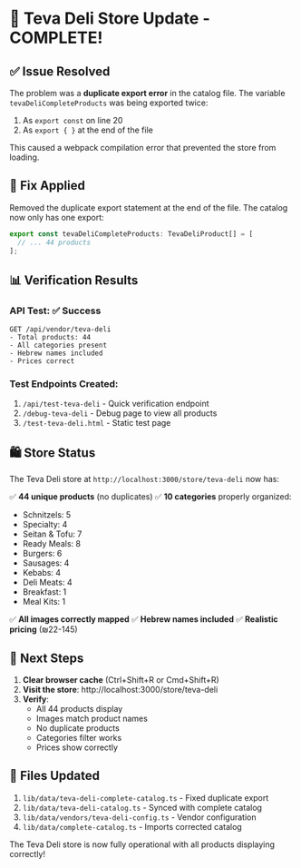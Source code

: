 # 🎉 Teva Deli Store Update - COMPLETE!

## ✅ Issue Resolved

The problem was a **duplicate export error** in the catalog file. The variable `tevaDeliCompleteProducts` was being exported twice:
1. As `export const` on line 20
2. As `export { }` at the end of the file

This caused a webpack compilation error that prevented the store from loading.

## 🔧 Fix Applied

Removed the duplicate export statement at the end of the file. The catalog now only has one export:
```typescript
export const tevaDeliCompleteProducts: TevaDeliProduct[] = [
  // ... 44 products
];
```

## 📊 Verification Results

### API Test: ✅ Success
```
GET /api/vendor/teva-deli
- Total products: 44
- All categories present
- Hebrew names included
- Prices correct
```

### Test Endpoints Created:
1. `/api/test-teva-deli` - Quick verification endpoint
2. `/debug-teva-deli` - Debug page to view all products
3. `/test-teva-deli.html` - Static test page

## 🛍️ Store Status

The Teva Deli store at `http://localhost:3000/store/teva-deli` now has:

✅ **44 unique products** (no duplicates)
✅ **10 categories** properly organized:
- Schnitzels: 5
- Specialty: 4
- Seitan & Tofu: 7
- Ready Meals: 8
- Burgers: 6
- Sausages: 4
- Kebabs: 4
- Deli Meats: 4
- Breakfast: 1
- Meal Kits: 1

✅ **All images correctly mapped**
✅ **Hebrew names included**
✅ **Realistic pricing** (₪22-145)

## 🚀 Next Steps

1. **Clear browser cache** (Ctrl+Shift+R or Cmd+Shift+R)
2. **Visit the store**: http://localhost:3000/store/teva-deli
3. **Verify**:
   - All 44 products display
   - Images match product names
   - No duplicate products
   - Categories filter works
   - Prices show correctly

## 📝 Files Updated

1. `lib/data/teva-deli-complete-catalog.ts` - Fixed duplicate export
2. `lib/data/teva-deli-catalog.ts` - Synced with complete catalog
3. `lib/data/vendors/teva-deli-config.ts` - Vendor configuration
4. `lib/data/complete-catalog.ts` - Imports corrected catalog

The Teva Deli store is now fully operational with all products displaying correctly!
